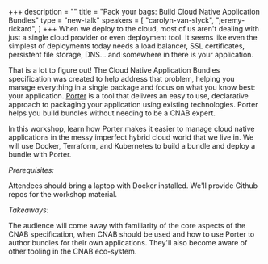 +++
description = ""
title = "Pack your bags: Build Cloud Native Application Bundles"
type = "new-talk"
speakers = [
        "carolyn-van-slyck",
        "jeremy-rickard",
]
+++
When we deploy to the cloud, most of us aren't dealing with just a single cloud provider or even deployment tool. It seems like even the simplest of deployments today needs a load balancer, SSL certificates, persistent file storage, DNS... and somewhere in there is your application.

That is a lot to figure out! The Cloud Native Application Bundles specification was created to help address that problem, helping you manage everything in a single package and focus on what you know best: your application. [Porter](https://porter.sh) is a tool that delivers an easy to use, declarative approach to packaging your application using existing technologies. Porter helps you build bundles without needing to be a CNAB expert.

In this workshop, learn how Porter makes it easier to manage cloud native applications in the messy imperfect hybrid cloud world that we live in. We will use Docker, Terraform, and Kubernetes to build a bundle and deploy a bundle with Porter.

*Prerequisites:*

Attendees should bring a laptop with Docker installed. We'll provide Github repos for the workshop material.

*Takeaways:*

The audience will come away with familiarity of the core aspects of the CNAB specification, when CNAB should be used and how to use Porter to author bundles for their own applications. They'll also become aware of other tooling in the CNAB eco-system.